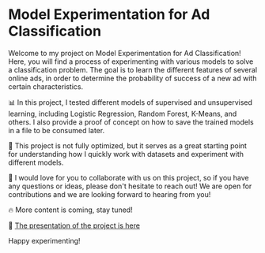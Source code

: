 # Model Experimentation for Ad Classification
Welcome to my project on Model Experimentation for Ad Classification! Here, you will find a process of experimenting with various models to solve a classification problem. The goal is to learn the different features of several online ads, in order to determine the probability of success of a new ad with certain characteristics.

📊 In this project, I tested different models of supervised and unsupervised learning, including Logistic Regression, Random Forest, K-Means, and others. I also provide a proof of concept on how to save the trained models in a file to be consumed later.

🔎 This project is not fully optimized, but it serves as a great starting point for understanding how I quickly work with datasets and experiment with different models.

🤝 I would love for you to collaborate with us on this project, so if you have any questions or ideas, please don't hesitate to reach out! We are open for contributions and we are looking forward to hearing from you!

🔥 More content is coming, stay tuned!

📎 [The presentation of the project is here](https://www.linkedin.com/feed/update/urn:li:activity:6668602851629113345/)

Happy experimenting!
